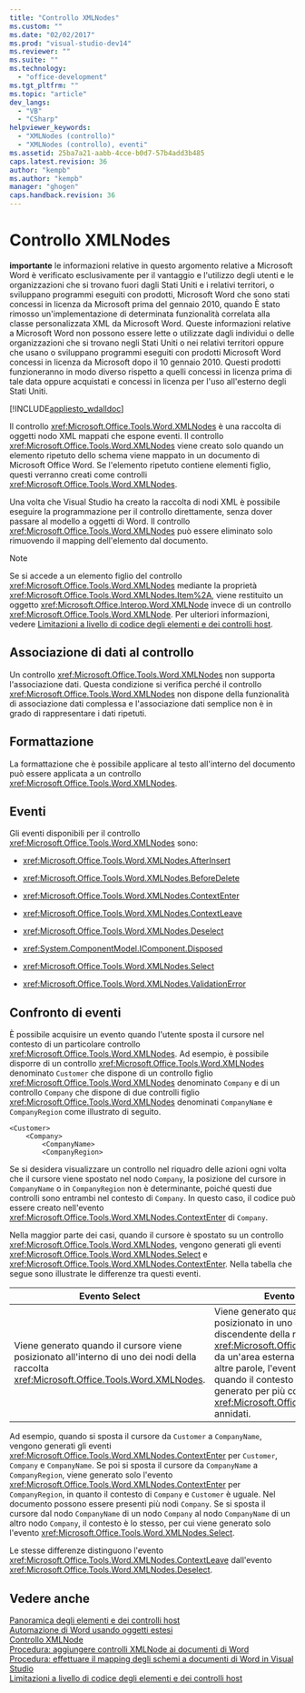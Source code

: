 ```yaml
---
title: "Controllo XMLNodes"
ms.custom: ""
ms.date: "02/02/2017"
ms.prod: "visual-studio-dev14"
ms.reviewer: ""
ms.suite: ""
ms.technology: 
  - "office-development"
ms.tgt_pltfrm: ""
ms.topic: "article"
dev_langs: 
  - "VB"
  - "CSharp"
helpviewer_keywords: 
  - "XMLNodes (controllo)"
  - "XMLNodes (controllo), eventi"
ms.assetid: 25ba7a21-aabb-4cce-b0d7-57b4add3b485
caps.latest.revision: 36
author: "kempb"
ms.author: "kempb"
manager: "ghogen"
caps.handback.revision: 36
---
```

# Controllo XMLNodes
  **importante** le informazioni relative in questo argomento relative a Microsoft Word è verificato esclusivamente per il vantaggio e l'utilizzo degli utenti e le organizzazioni che si trovano fuori dagli Stati Uniti e i relativi territori, o sviluppano programmi eseguiti con prodotti, Microsoft Word che sono stati concessi in licenza da Microsoft prima del gennaio 2010, quando È stato rimosso un'implementazione di determinata funzionalità correlata alla classe personalizzata XML da Microsoft Word.  Queste informazioni relative a Microsoft Word non possono essere lette o utilizzate dagli individui o delle organizzazioni che si trovano negli Stati Uniti o nei relativi territori oppure che usano o sviluppano programmi eseguiti con prodotti Microsoft Word concessi in licenza da Microsoft dopo il 10 gennaio 2010. Questi prodotti funzioneranno in modo diverso rispetto a quelli concessi in licenza prima di tale data oppure acquistati e concessi in licenza per l'uso all'esterno degli Stati Uniti.  
  
 [!INCLUDE[appliesto_wdalldoc](../vsto/includes/appliesto-wdalldoc-md.md)]  
  
 Il controllo <xref:Microsoft.Office.Tools.Word.XMLNodes> è una raccolta di oggetti nodo XML mappati che espone eventi.  Il controllo <xref:Microsoft.Office.Tools.Word.XMLNodes> viene creato solo quando un elemento ripetuto dello schema viene mappato in un documento di Microsoft Office Word.  Se l'elemento ripetuto contiene elementi figlio, questi verranno creati come controlli <xref:Microsoft.Office.Tools.Word.XMLNodes>.  
  
 Una volta che Visual Studio ha creato la raccolta di nodi XML è possibile eseguire la programmazione per il controllo direttamente, senza dover passare al modello a oggetti di Word.  Il controllo <xref:Microsoft.Office.Tools.Word.XMLNodes> può essere eliminato solo rimuovendo il mapping dell'elemento dal documento.  
  
> [!NOTE]  
>  Se si accede a un elemento figlio del controllo <xref:Microsoft.Office.Tools.Word.XMLNodes> mediante la proprietà <xref:Microsoft.Office.Tools.Word.XMLNodes.Item%2A>, viene restituito un oggetto <xref:Microsoft.Office.Interop.Word.XMLNode> invece di un controllo <xref:Microsoft.Office.Tools.Word.XMLNode>.  Per ulteriori informazioni, vedere [Limitazioni a livello di codice degli elementi e dei controlli host](../vsto/programmatic-limitations-of-host-items-and-host-controls.md).  
  
## Associazione di dati al controllo  
 Un controllo <xref:Microsoft.Office.Tools.Word.XMLNodes> non supporta l'associazione dati.  Questa condizione si verifica perché il controllo <xref:Microsoft.Office.Tools.Word.XMLNodes> non dispone della funzionalità di associazione dati complessa e l'associazione dati semplice non è in grado di rappresentare i dati ripetuti.  
  
## Formattazione  
 La formattazione che è possibile applicare al testo all'interno del documento può essere applicata a un controllo <xref:Microsoft.Office.Tools.Word.XMLNodes>.  
  
## Eventi  
 Gli eventi disponibili per il controllo <xref:Microsoft.Office.Tools.Word.XMLNodes> sono:  
  
-   <xref:Microsoft.Office.Tools.Word.XMLNodes.AfterInsert>  
  
-   <xref:Microsoft.Office.Tools.Word.XMLNodes.BeforeDelete>  
  
-   <xref:Microsoft.Office.Tools.Word.XMLNodes.ContextEnter>  
  
-   <xref:Microsoft.Office.Tools.Word.XMLNodes.ContextLeave>  
  
-   <xref:Microsoft.Office.Tools.Word.XMLNodes.Deselect>  
  
-   <xref:System.ComponentModel.IComponent.Disposed>  
  
-   <xref:Microsoft.Office.Tools.Word.XMLNodes.Select>  
  
-   <xref:Microsoft.Office.Tools.Word.XMLNodes.ValidationError>  
  
## Confronto di eventi  
 È possibile acquisire un evento quando l'utente sposta il cursore nel contesto di un particolare controllo <xref:Microsoft.Office.Tools.Word.XMLNodes>.  Ad esempio, è possibile disporre di un controllo <xref:Microsoft.Office.Tools.Word.XMLNodes> denominato `Customer` che dispone di un controllo figlio <xref:Microsoft.Office.Tools.Word.XMLNodes> denominato `Company` e di un controllo `Company` che dispone di due controlli figlio <xref:Microsoft.Office.Tools.Word.XMLNodes> denominati `CompanyName` e `CompanyRegion` come illustrato di seguito.  
  
```  
<Customer>  
    <Company>  
        <CompanyName>  
        <CompanyRegion>  
```  
  
 Se si desidera visualizzare un controllo nel riquadro delle azioni ogni volta che il cursore viene spostato nel nodo `Company`, la posizione del cursore in `CompanyName` o in `CompanyRegion` non è determinante, poiché questi due controlli sono entrambi nel contesto di `Company`.  In questo caso, il codice può essere creato nell'evento <xref:Microsoft.Office.Tools.Word.XMLNodes.ContextEnter> di `Company`.  
  
 Nella maggior parte dei casi, quando il cursore è spostato su un controllo <xref:Microsoft.Office.Tools.Word.XMLNodes>, vengono generati gli eventi <xref:Microsoft.Office.Tools.Word.XMLNodes.Select> e <xref:Microsoft.Office.Tools.Word.XMLNodes.ContextEnter>.  Nella tabella che segue sono illustrate le differenze tra questi eventi.  
  
|Evento Select|Evento ContextEnter|  
|-------------------|-------------------------|  
|Viene generato quando il cursore viene posizionato all'interno di uno dei nodi della raccolta <xref:Microsoft.Office.Tools.Word.XMLNodes>.|Viene generato quando il cursore viene posizionato in uno dei nodi o dei nodi di discendente della raccolta <xref:Microsoft.Office.Tools.Word.XMLNodes>, da un'area esterna del contesto del nodo.  In altre parole, l'evento viene generato solo quando il contesto cambia e può essere generato per più controlli <xref:Microsoft.Office.Tools.Word.XMLNodes> annidati.|  
  
 Ad esempio, quando si sposta il cursore da `Customer` a `CompanyName`, vengono generati gli eventi <xref:Microsoft.Office.Tools.Word.XMLNodes.ContextEnter> per `Customer`, `Company` e `CompanyName`.  Se poi si sposta il cursore da `CompanyName` a `CompanyRegion`, viene generato solo l'evento <xref:Microsoft.Office.Tools.Word.XMLNodes.ContextEnter> per `CompanyRegion`, in quanto il contesto di `Company` e `Customer` è uguale.  Nel documento possono essere presenti più nodi `Company`.  Se si sposta il cursore dal nodo `CompanyName` di un nodo `Company` al nodo `CompanyName` di un altro nodo `Company`, il contesto è lo stesso, per cui viene generato solo l'evento <xref:Microsoft.Office.Tools.Word.XMLNodes.Select>.  
  
 Le stesse differenze distinguono l'evento <xref:Microsoft.Office.Tools.Word.XMLNodes.ContextLeave> dall'evento <xref:Microsoft.Office.Tools.Word.XMLNodes.Deselect>.  
  
## Vedere anche  
 [Panoramica degli elementi e dei controlli host](../vsto/host-items-and-host-controls-overview.md)   
 [Automazione di Word usando oggetti estesi](../vsto/automating-word-by-using-extended-objects.md)   
 [Controllo XMLNode](../vsto/xmlnode-control.md)   
 [Procedura: aggiungere controlli XMLNode ai documenti di Word](../vsto/how-to-add-xmlnodes-controls-to-word-documents.md)   
 [Procedura: effettuare il mapping degli schemi a documenti di Word in Visual Studio](../vsto/how-to-map-schemas-to-word-documents-inside-visual-studio.md)   
 [Limitazioni a livello di codice degli elementi e dei controlli host](../vsto/programmatic-limitations-of-host-items-and-host-controls.md)  
  
  